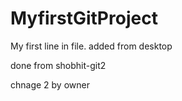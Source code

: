 MyfirstGitProject
=================
My first line in file.
added from desktop


done from shobhit-git2

chnage 2 by owner
